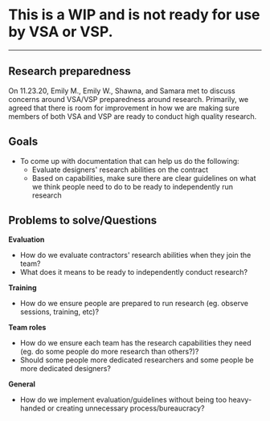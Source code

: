 # This is a WIP and is not ready for use by VSA or VSP.

---------------

## Research preparedness

On 11.23.20, Emily M., Emily W., Shawna, and Samara met to discuss concerns around VSA/VSP preparedness around research. Primarily, we agreed that there is room for improvement in how we are making sure members of both VSA and VSP are ready to conduct high quality research.

## Goals

- To come up with documentation that can help us do the following:
  - Evaluate designers' research abilities on the contract
  - Based on capabilities, make sure there are clear guidelines on what we think people need to do to be ready to independently run research

## Problems to solve/Questions

**Evaluation**

- How do we evaluate contractors' research abilities when they join the team?
- What does it means to be ready to independently conduct research?

**Training**

- How do we ensure people are prepared to run research (eg. observe sessions, training, etc)?

**Team roles**

- How do we ensure each team has the research capabilities they need (eg. do some people do more research than others?)?
- Should some people more dedicated researchers and some people be more dedicated designers?

**General**

- How do we implement evaluation/guidelines without being too heavy-handed or creating unnecessary process/bureaucracy?

